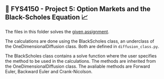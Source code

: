 ## 💸 FYS4150 - Project 5: Option Markets and the Black-Scholes Equation 📈

The files in this folder solves the [given assignment](http://compphysics.github.io/ComputationalPhysics/doc/Projects/2020/Project5/BlackScholes/pdf/BlackScholes.pdf).

The calculations are done using the BlackScholes class, an underclass of the OneDimensionalDiffusion class. Both are defined in `diffusion_class.py`.

The BlackScholes class contains a solve function where the user specifies the method to be used in the calculations. The methods are inherited from the OneDimensionalDiffusion class. The avaliable methods are Forward Euler, Backward Euler and Crank-Nicolson.
